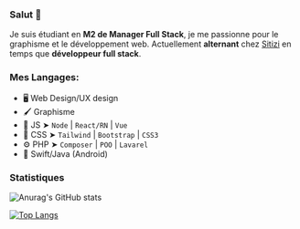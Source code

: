 ### Salut 👋

Je suis étudiant en **M2 de Manager Full Stack**, je me passionne pour le graphisme et le développement web. Actuellement **alternant** chez [Sitizi](https://sitizi.fr) en temps que **développeur full stack**.

### Mes Langages:

- 🖥 Web Design/UX design
- 🖌 Graphisme
- 🚀 JS ➤ `Node` | `React/RN` | `Vue`
- 📐 CSS ➤ `Tailwind` | `Bootstrap` | `CSS3`
- ⚙️ PHP ➤ `Composer` | `POO` | `Lavarel`
- 📱 Swift/Java (Android)

### Statistiques

![Anurag's GitHub stats](https://github-readme-stats.vercel.app/api?username=dantin-durand&show_icons=true&theme=tokyonight)

[![Top Langs](https://github-readme-stats.vercel.app/api/top-langs/?username=dantin-durand&layout=compact&theme=tokyonight)](https://github.com/anuraghazra/github-readme-stats)
